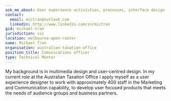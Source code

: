 ```yaml
---
ask_me_about: User experience activivties, processes, interface design
contact:
  email: mictran@outlook.com
  linkedin: http://www.linkedin.com/in/mictran
gid: michael-tran
jurisdiction: vic
location: melbourne-open-raster
name: Michael Tran
organisation: australian-taxation-office
position_title: Comunications officer
type: Technical Mentor
---
```


My background is in multimedia design and user-centred design. In my current role at the Australian Taxation Office I apply myself as a user experience designer to work with approximately 400 staff in the Marketing and Communication capability, to develop user focused products that meets the needs of audience groups and business partners.